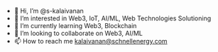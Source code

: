 - 👋 Hi, I’m @s-kalaivanan
- 👀 I’m interested in Web3, IoT, AI/ML, Web Technologies Solutioning
- 🌱 I’m currently learning Web3, Blockchain
- 💞️ I’m looking to collaborate on Web3, AI/ML
- 📫 How to reach me kalaivanan@schnellenergy.com

<!---
s-kalaivanan/s-kalaivanan is a ✨ special ✨ repository because its `README.md` (this file) appears on your GitHub profile.
You can click the Preview link to take a look at your changes.
--->
